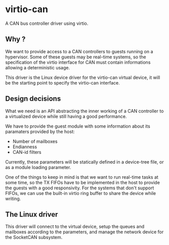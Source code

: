 virtio-can
==========

A CAN bus controller driver using virtio.

Why ?
-----

We want to provide access to a CAN controllers to guests running on a
hypervisor. Some of these guests may be real-time systems, so the specification
of the virtio interface for CAN must contain informations allowing a
deterministic usage.

This driver is the Linux device driver for the virtio-can virtual device, it
will be the starting point to specify the virtio-can interface.

Design decisions
----------------

What we need is an API abstracting the inner working of a CAN controller to a
virtualized device while still having a good performance.

We have to provide the guest module with some information about its paramaters
provided by the host:
- Number of mailboxes
- Endianness
- CAN-id filters

Currently, these parameters will be statically defined in a device-tree file,
or as a module loading parameter.

One of the things to keep in mind is that we want to run real-time tasks at
some time, so the TX FIFOs have to be implemented in the host to provide the
guests with a good responsivity. For the systems that don't support FIFOs, we
can use the built-in virtio ring buffer to share the device while writing.

The Linux driver
----------------

This driver will connect to the virtual device, setup the queues and mailboxes
according to the parameters, and manage the network device for the SocketCAN
subsystem.
